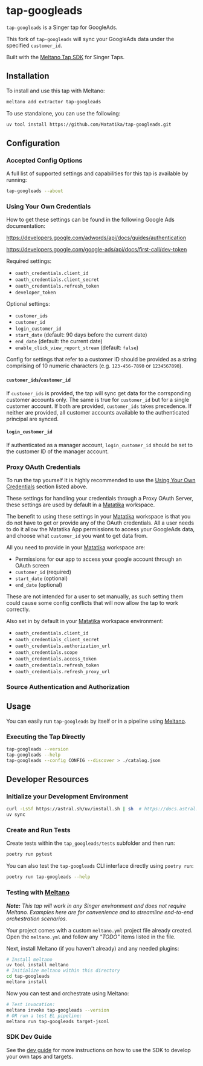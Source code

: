 # tap-googleads

`tap-googleads` is a Singer tap for GoogleAds.

This fork of `tap-googleads` will sync your GoogleAds data under the specified `customer_id`.

Built with the [Meltano Tap SDK](https://sdk.meltano.com) for Singer Taps.

## Installation

To install and use this tap with Meltano:

```bash
meltano add extractor tap-googleads
```

To use standalone, you can use the following:

```bash
uv tool install https://github.com/Matatika/tap-googleads.git
```


## Configuration

### Accepted Config Options

A full list of supported settings and capabilities for this tap is available by running:

```bash
tap-googleads --about
```

### Using Your Own Credentials

How to get these settings can be found in the following Google Ads documentation:

https://developers.google.com/adwords/api/docs/guides/authentication

https://developers.google.com/google-ads/api/docs/first-call/dev-token

Required settings:

- `oauth_credentials.client_id`
- `oauth_credentials.client_secret`
- `oauth_credentials.refresh_token`
- `developer_token`

Optional settings:

- `customer_ids`
- `customer_id`
- `login_customer_id`
- `start_date` (default: 90 days before the current date)
- `end_date` (default: the current date)
- `enable_click_view_report_stream` (default: `false`)

Config for settings that refer to a customer ID should be provided as a string comprising of 10 numeric characters (e.g. `123-456-7890` or `1234567890`).

#### `customer_ids`/`customer_id`
If `customer_ids` is provided, the tap will sync get data for the corrsponding customer accounts only. The same is true for `customer_id` but for a single customer account. If both are provided, `customer_ids` takes precedence. If neither are provided, all customer accounts available to the authenticated principal are synced. 

#### `login_customer_id`
If authenticated as a manager account, `login_customer_id` should be set to the customer ID of the manager account.

### Proxy OAuth Credentials

To run the tap yourself It is highly recommended to use the [Using Your Own Credentials](#using-your-own-credentials) section listed above.

These settings for handling your credentials through a Proxy OAuth Server, these settings are used by default in a [Matatika](https://www.matatika.com/) workspace.

The benefit to using these settings in your [Matatika](https://www.matatika.com/) workspace is that you do not have to get or provide any of the OAuth credentials. All a user needs to do it allow the Matatika App permissions to access your GoogleAds data, and choose what `customer_id` you want to get data from.

All you need to provide in your [Matatika](https://www.matatika.com/) workspace are:
- Permissions for our app to access your google account through an OAuth screen
- `customer_id` (required)
- `start_date` (optional)
- `end_date` (optional)

These are not intended for a user to set manually, as such setting them could cause some config conflicts that will now allow the tap to work correctly.

Also set in by default in your [Matatika](https://www.matatika.com/) workspace environment:

- `oauth_credentials.client_id`
- `oauth_credentials_client_secret`
- `oauth_credentials.authorization_url`
- `oauth_credentials.scope`
- `oauth_credentials.access_token`
- `oauth_credentials.refresh_token`
- `oauth_credentials.refresh_proxy_url`


### Source Authentication and Authorization

## Usage

You can easily run `tap-googleads` by itself or in a pipeline using [Meltano](https://meltano.com/).

### Executing the Tap Directly

```bash
tap-googleads --version
tap-googleads --help
tap-googleads --config CONFIG --discover > ./catalog.json
```

## Developer Resources


### Initialize your Development Environment

```bash
curl -LsSf https://astral.sh/uv/install.sh | sh  # https://docs.astral.sh/uv/getting-started/installation/
uv sync
```

### Create and Run Tests

Create tests within the `tap_googleads/tests` subfolder and
  then run:

```bash
poetry run pytest
```

You can also test the `tap-googleads` CLI interface directly using `poetry run`:

```bash
poetry run tap-googleads --help
```

### Testing with [Meltano](https://www.meltano.com)

_**Note:** This tap will work in any Singer environment and does not require Meltano.
Examples here are for convenience and to streamline end-to-end orchestration scenarios._

Your project comes with a custom `meltano.yml` project file already created. Open the `meltano.yml` and follow any _"TODO"_ items listed in
the file.

Next, install Meltano (if you haven't already) and any needed plugins:

```bash
# Install meltano
uv tool install meltano
# Initialize meltano within this directory
cd tap-googleads
meltano install
```

Now you can test and orchestrate using Meltano:

```bash
# Test invocation:
meltano invoke tap-googleads --version
# OR run a test EL pipeline:
meltano run tap-googleads target-jsonl
```

### SDK Dev Guide

See the [dev guide](https://sdk.meltano.com/en/latest/dev_guide.html) for more instructions on how to use the SDK to 
develop your own taps and targets.
